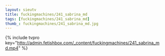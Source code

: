 ```yaml
--- 
layout: sieutv
title: fuckingmachines/241_sabrina_md
tags: [fuckingmachines/241_sabrina_md]
thumb_: fuckingmachines/241_sabrina_md.jpg
---
```

{% include tvpro key="http://admin.fetishbox.com/_content/fuckingmachines/241_sabrina_md.mp4" %} 
